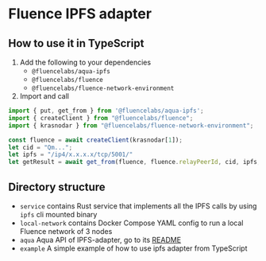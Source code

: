 # Fluence IPFS adapter

## How to use it in TypeScript
1. Add the following to your dependencies
   - `@fluencelabs/aqua-ipfs`
   - `@fluencelabs/fluence` 
   - `@fluencelabs/fluence-network-environment`
2. Import and call
```typescript
import { put, get_from } from '@fluencelabs/aqua-ipfs';
import { createClient } from "@fluencelabs/fluence";
import { krasnodar } from "@fluencelabs/fluence-network-environment";

const fluence = await createClient(krasnodar[1]);
let cid = "Qm...";
let ipfs = "/ip4/x.x.x.x/tcp/5001/"
let getResult = await get_from(fluence, fluence.relayPeerId, cid, ipfs, { ttl: 10000 });
```

## Directory structure
- `service` contains Rust service that implements all the IPFS calls by using `ipfs` cli mounted binary
- `local-network` contains Docker Compose YAML config to run a local Fluence network of 3 nodes
- `aqua` Aqua API of IPFS-adapter, go to its [README](/aqua/README.md)
- `example` A simple example of how to use ipfs adapter from TypeScript
